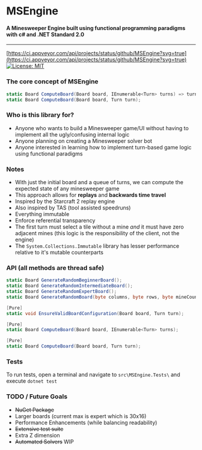 # MSEngine
#### A Minesweeper Engine built using functional programming paradigms with c# and .NET Standard 2.0

---
[https://ci.appveyor.com/api/projects/status/github/MSEngine?svg=true](https://ci.appveyor.com/api/projects/status/github/MSEngine?svg=true)
[![License: MIT](https://img.shields.io/badge/License-MIT-yellow.svg)](https://opensource.org/licenses/MIT)

### The core concept of MSEngine
```c#
static Board ComputeBoard(Board board, IEnumerable<Turn> turns) => turns.Aggregate(board, ComputeBoard);
static Board ComputeBoard(Board board, Turn turn);
```

### Who is this library for?
- Anyone who wants to build a Minesweeper game/UI without having to implement all the ugly/confusing internal logic
- Anyone planning on creating a Minesweeper solver bot
- Anyone interested in learning how to implement turn-based game logic using functional paradigms

### Notes
- With just the initial board and a queue of turns, we can compute the expected state of any minesweeper game
- This approach allows for **replays** and **backwards time travel**
- Inspired by the Starcraft 2 replay engine
- Also inspired by TAS (tool assisted speedruns)
- Everything immutable
- Enforce referential transparency
- The first turn must select a tile without a mine *and* it must have zero adjacent mines (this logic is the responsibility of the client, not the engine)
- The `System.Collections.Immutable` library has lesser performance relative to it's mutable counterparts

### API (all methods are thread safe)
```c#
static Board GenerateRandomBeginnerBoard();
static Board GenerateRandomIntermediateBoard();
static Board GenerateRandomExpertBoard();
static Board GenerateRandomBoard(byte columns, byte rows, byte mineCount);

[Pure]
static void EnsureValidBoardConfiguration(Board board, Turn turn);

[Pure]
static Board ComputeBoard(Board board, IEnumerable<Turn> turns);

[Pure]
static Board ComputeBoard(Board board, Turn turn);
```

### Tests
To run tests, open a terminal and navigate to `src\MSEngine.Tests\` and execute `dotnet test`

### TODO / Future Goals
- ~~NuGet Package~~
- Larger boards (current max is expert which is 30x16)
- Performance Enhancements (while balancing readability)
- ~~Extensive test suite~~
- Extra Z dimension
- ~~Automated Solvers~~ WIP